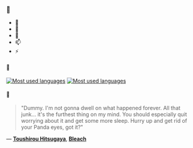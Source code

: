### 👋

- 🔭
- 🌱
- 💬
- 📫
- ⚡

#### 🧏

[![Most used languages](https://github-readme-stats-aynah.vercel.app/api/top-langs/?username=aynh&theme=solarized-dark&langs_count=6&layout=compact&hide_title=true)](https://github.com/anuraghazra/github-readme-stats#gh-dark-mode-only)
[![Most used languages](https://github-readme-stats-aynah.vercel.app/api/top-langs/?username=aynh&theme=solarized-light&langs_count=6&layout=compact&hide_title=true)](https://github.com/anuraghazra/github-readme-stats#gh-light-mode-only)

#### 💬

> "Dummy. I'm not gonna dwell on what happened forever. All that junk... it's the furthest thing on my mind. You should especially quit worrying about it and get some more sleep. Hurry up and get rid of your Panda eyes, got it?"

&mdash; [**Toushirou Hitsugaya**](https://myanimelist.net/character.php?q=Toushirou%20Hitsugaya&cat=character), [**Bleach**](https://myanimelist.net/search/all?q=Bleach&cat=all)
